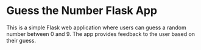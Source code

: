 # Guess the Number Flask App

This is a simple Flask web application where users can guess a random number between 0 and 9. The app provides feedback
to the user based on their guess.
